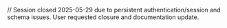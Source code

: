 // Session closed 2025-05-29 due to persistent authentication/session and schema issues. User requested closure and documentation update.

 